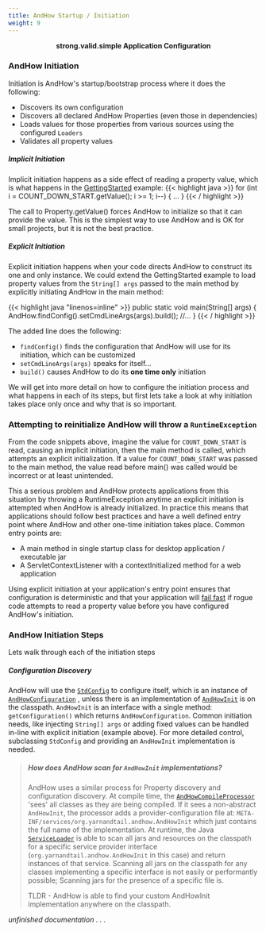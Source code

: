 ```yaml
---
title: AndHow Startup / Initiation
weight: 9
---  
```


<strong><center> strong.valid.simple Application Configuration </center></strong>

### AndHow Initiation  
Initiation is AndHow's startup/bootstrap process where it does the following:
 - Discovers its own configuration
 - Discovers all declared AndHow Properties (even those in dependencies)
 - Loads values for those properties from various sources using the configured `Loaders`
 - Validates all property values
 
##### Implicit Initiation  

Implicit initiation happens as a side effect of reading a property value, which is what happens in the 
[GettingStarted](../../#sample-usage-example) example:
{{< highlight java >}}
  for (int i = COUNT_DOWN_START.getValue(); i >= 1; i--) { ... } 
{{< / highlight >}}

The call to Property.getValue() forces AndHow to initialize so that it can provide the value. This is the simplest 
way to use AndHow and is OK for small projects, but it is not the best practice.

##### Explicit Initiation  

Explicit initiation happens when your code directs AndHow to construct its one and only instance. We could extend the 
GettingStarted example to load property values from the `String[] args` passed to the main method by explicitly 
initiating AndHow in the main method:

{{< highlight java "linenos=inline" >}}
  public static void main(String[] args) {
      AndHow.findConfig().setCmdLineArgs(args).build();
      //...
  }
{{< / highlight >}}

The added line does the following:
 - `findConfig()` finds the configuration that AndHow will use for its initiation, which can be customized
 - `setCmdLineArgs(args)` speaks for itself...
 - `build()` causes AndHow to do its **one time only** initiation  

We will get into more detail on how to configure the initiation process and what happens in each of its steps, but 
first lets take a look at why initiation takes place only once and why that is so important.

### Attempting to reinitialize AndHow will throw a `RuntimeException`  

From the code snippets above, imagine the value for `COUNT_DOWN_START` is read, causing an implicit initiation, then 
the main method is called, which attempts an explicit initialization. If a value for `COUNT_DOWN_START` was passed to 
the main method, the value read before main() was called would be incorrect or at least unintended.

This a serious problem and AndHow protects applications from this situation by throwing a RuntimeException anytime an 
explicit initiation is attempted when AndHow is already initialized. In practice this means that applications should 
follow best practices and have a well defined entry point where AndHow and other one-time initiation takes place. 
Common entry points are:

 - A main method in single startup class for desktop application / executable jar  
 - A ServletContextListener with a contextInitialized method for a web application  

Using explicit initiation at your application's entry point ensures that configuration is deterministic and that your 
application will [fail fast](https://martinfowler.com/ieeeSoftware/failFast.pdf) if rogue code attempts to read a 
property value before you have configured AndHow's initiation.

### AndHow Initiation Steps  

Lets walk through each of the initiation steps

##### Configuration Discovery  

AndHow will use the 
[`StdConfig`](https://github.com/eeverman/andhow/blob/master/andhow-core/src/main/java/org/yarnandtail/andhow/StdConfig.java) 
to configure itself, which is an instance of 
[`AndHowConfiguration`](https://github.com/eeverman/andhow/blob/master/andhow-core/src/main/java/org/yarnandtail/andhow/AndHowConfiguration.java)
, unless there is an implementation of 
[`AndHowInit`](https://github.com/eeverman/andhow/blob/master/andhow-core/src/main/java/org/yarnandtail/andhow/AndHowInit.java) 
is on the classpath. `AndHowInit` is an interface with a single method: `getConfiguration()` which returns 
`AndHowConfiguration`. Common initiation needs, like injecting `String[] args` or adding fixed values can be handled 
in-line with explicit initiation (example above). For more detailed control, subclassing `StdConfig` and providing an 
`AndHowInit` implementation is needed.

 > ##### How does AndHow scan for `AndHowInit` implementations?  
 > 
 > AndHow uses a similar process for Property discovery and configuration discovery. At compile time, the 
 > [`AndHowCompileProcessor`](https://github.com/eeverman/andhow/blob/master/andhow-annotation-processor/src/main/java/org/yarnandtail/andhow/compile/AndHowCompileProcessor.java) 
 > 'sees' all classes as they are being compiled. If it sees a non-abstract `AndHowInit`, the processor adds a 
 > provider-configuration file at: `META-INF/services/org.yarnandtail.andhow.AndHowInit` which just contains the full 
 > name of the implementation. At runtime, the Java 
 > [`ServiceLoader`](https://docs.oracle.com/javase/9/docs/api/java/util/ServiceLoader.html) is able to scan all jars 
 > and resources on the classpath for a specific service provider interface (`org.yarnandtail.andhow.AndHowInit` in 
 > this case) and return instances of that service. Scanning all jars on the classpath for any classes implementing a 
 > specific interface is not easily or performantly possible; Scanning jars for the presence of a specific file is.
 > 
 > TLDR - AndHow is able to find your custom AndHowInit implementation anywhere on the classpath.

_unfinished documentation . . ._